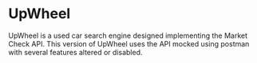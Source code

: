 # UpWheel
UpWheel is a used car search engine designed implementing the Market Check API. This version of UpWheel uses the API mocked using postman with several features altered or disabled. 
